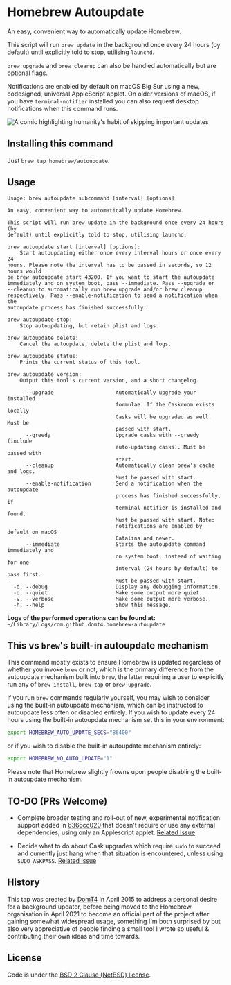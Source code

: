 # Homebrew Autoupdate

An easy, convenient way to automatically update Homebrew.

This script will run `brew update` in the background once every 24 hours (by
default) until explicitly told to stop, utilising `launchd`.

`brew upgrade` and `brew cleanup` can also be handled automatically but
are optional flags.

Notifications are enabled by default on macOS Big Sur using a new,
codesigned, universal AppleScript applet. On older versions of macOS, if you
have `terminal-notifier` installed you can also request desktop notifications
when this command runs.

![A comic highlighting humanity's habit of skipping important updates](https://imgs.xkcd.com/comics/update.png)

## Installing this command

Just `brew tap homebrew/autoupdate`.

## Usage

<!-- HELP-COMMAND-OUTPUT:START -->
```shell
Usage: brew autoupdate subcommand [interval] [options]

An easy, convenient way to automatically update Homebrew.

This script will run brew update in the background once every 24 hours (by
default) until explicitly told to stop, utilising launchd.

brew autoupdate start [interval] [options]:
    Start autoupdating either once every interval hours or once every 24
hours. Please note the interval has to be passed in seconds, so 12 hours would
be brew autoupdate start 43200. If you want to start the autoupdate
immediately and on system boot, pass --immediate. Pass --upgrade or
--cleanup to automatically run brew upgrade and/or brew cleanup
respectively. Pass --enable-notification to send a notification when the
autoupdate process has finished successfully.

brew autoupdate stop:
    Stop autoupdating, but retain plist and logs.

brew autoupdate delete:
    Cancel the autoupdate, delete the plist and logs.

brew autoupdate status:
    Prints the current status of this tool.

brew autoupdate version:
    Output this tool's current version, and a short changelog.

      --upgrade                    Automatically upgrade your installed
                                   formulae. If the Caskroom exists locally
                                   Casks will be upgraded as well. Must be
                                   passed with start.
      --greedy                     Upgrade casks with --greedy (include
                                   auto-updating casks). Must be passed with
                                   start.
      --cleanup                    Automatically clean brew's cache and logs.
                                   Must be passed with start.
      --enable-notification        Send a notification when the autoupdate
                                   process has finished successfully, if
                                   terminal-notifier is installed and found.
                                   Must be passed with start. Note:
                                   notifications are enabled by default on macOS
                                   Catalina and newer.
      --immediate                  Starts the autoupdate command immediately and
                                   on system boot, instead of waiting for one
                                   interval (24 hours by default) to pass first.
                                   Must be passed with start.
  -d, --debug                      Display any debugging information.
  -q, --quiet                      Make some output more quiet.
  -v, --verbose                    Make some output more verbose.
  -h, --help                       Show this message.
```
<!-- HELP-COMMAND-OUTPUT:END -->

**Logs of the performed operations can be found at:** `~/Library/Logs/com.github.domt4.homebrew-autoupdate`

## This vs `brew`'s built-in autoupdate mechanism

This command mostly exists to ensure Homebrew is updated regardless of whether
you invoke `brew` or not, which is the primary difference from the autoupdate
mechanism built into `brew`, the latter requiring a user to explicitly run
any of `brew install`, `brew tap` or `brew upgrade`.

If you run `brew` commands regularly yourself, you may wish to consider using
the built-in autoupdate mechanism, which can be instructed to autoupdate less
often or disabled entirely. If you wish to update every 24 hours using the
built-in autoupdate mechanism set this in your environment:

```bash
export HOMEBREW_AUTO_UPDATE_SECS="86400"
```

or if you wish to disable the built-in autoupdate mechanism entirely:

```bash
export HOMEBREW_NO_AUTO_UPDATE="1"
```

Please note that Homebrew slightly frowns upon people disabling the built-in
autoupdate mechanism.

## TO-DO (PRs Welcome)

* Complete broader testing and roll-out of new, experimental notification
support added in [6365cc020](https://github.com/Homebrew/homebrew-autoupdate/commit/6365cc020)
that doesn't require or use any external dependencies, using only an Applescript
applet.
[Related Issue](https://github.com/Homebrew/homebrew-autoupdate/issues/25)

* Decide what to do about Cask upgrades which require `sudo` to succeed
and currently just hang when that situation is encountered,
unless using `SUDO_ASKPASS`.
[Related Issue](https://github.com/Homebrew/homebrew-autoupdate/issues/40)

## History

This tap was created by [DomT4](https://github.com/DomT4) in April 2015 to
address a personal desire for a background updater, before being moved to
the Homebrew organisation in April 2021 to become an official part of the
project after gaining somewhat widespread usage, something I'm both surprised
by but also very appreciative of people finding a small tool I wrote so
useful & contributing their own ideas and time towards.

## License

Code is under the [BSD 2 Clause (NetBSD) license](https://github.com/DomT4/homebrew-autoupdate/blob/master/LICENSE.txt).
